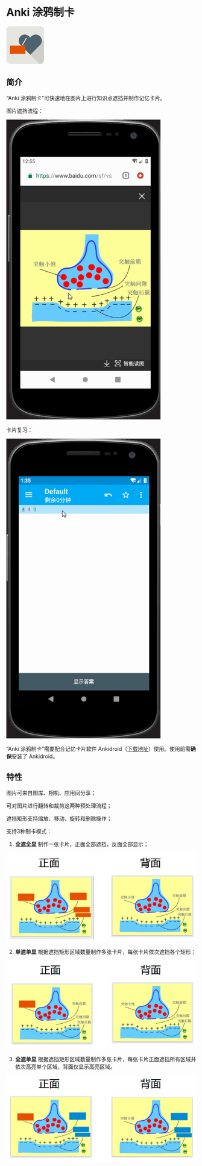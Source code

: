 # Anki 涂鸦制卡

<img src='etc/icons/ic_launcher.png' width='100px' height='100px'>

## 简介

“Anki 涂鸦制卡”可快速地在图片上进行知识点遮挡并制作记忆卡片。

图片遮挡流程：

![](etc/pic/ankidoodle.gif)

卡片复习：

![](etc/pic/ankidroid.gif)

“Anki 涂鸦制卡”需要配合记忆卡片软件 Ankidroid（[下载地址](https://www.coolapk.com/apk/com.ichi2.anki
)）使用。使用前需**确保**安装了 Ankidroid。

## 特性

图片可来自图库、相机、应用间分享；

可对图片进行翻转和裁剪这两种预处理流程；

遮挡矩形支持缩放、移动、旋转和删除操作；

支持3种制卡模式：

1. **全遮全显** 制作一张卡片，正面全部遮挡，反面全部显示；

![](etc/pic/mode_1.png)

2. **单遮单显** 根据遮挡矩形区域数量制作多张卡片，每张卡片依次遮挡各个矩形；

![](etc/pic/mode_2.png)

3. **全遮单显** 根据遮挡矩形区域数量制作多张卡片，每张卡片正面遮挡所有区域并依次高亮单个区域，背面仅显示高亮区域。

![](etc/pic/mode_3.png)

